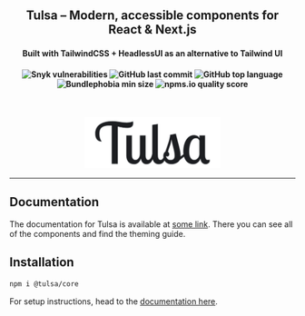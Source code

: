 <!-- markdownlint-disable MD033 MD041 -->

<br />

<h2 align="center">

Tulsa – Modern, accessible components for React & Next.js

</h2>

<h4 align="center">
  <b>Built with TailwindCSS + HeadlessUI as an alternative to Tailwind UI</b>
</h4>

<h4 align="center">
    <img alt="Snyk vulnerabilities" src="https://shields.io/snyk/vulnerabilities/github/dilan-dio4/tulsa?style=flat-square" />
    <img alt="GitHub last commit" src="https://img.shields.io/github/last-commit/dilan-dio4/tulsa?style=flat-square">
    <img alt="GitHub top language" src="https://img.shields.io/github/languages/top/dilan-dio4/tulsa?style=flat-square">
    <img alt="Bundlephobia min size" src="https://img.shields.io/bundlephobia/min/react?style=flat-square">
    <img alt="npms.io quality score" src="https://img.shields.io/npms-io/quality-score/tulsa?style=flat-square">
</h4>

<br />

<p align="center">
  <img src="packages/docs/static/img/tulsa-min-background.png" width="240" alt="Keagate Icon">
</p>

<hr />

## Documentation

The documentation for Tulsa is available at [some link](https://asdf.com). There you can see all of the components and find the theming guide.

## Installation

```bash
npm i @tulsa/core
```

For setup instructions, head to the [documentation here](https://asdf.com).
